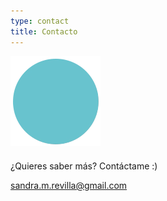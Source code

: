 ```yaml
---
type: contact
title: Contacto
---
```


<div style="align: center; margin-bottom:4%;">
<img src="/images/send140px.gif" alt="email" >
</div>

¿Quieres saber más? Contáctame :)

sandra.m.revilla@gmail.com

